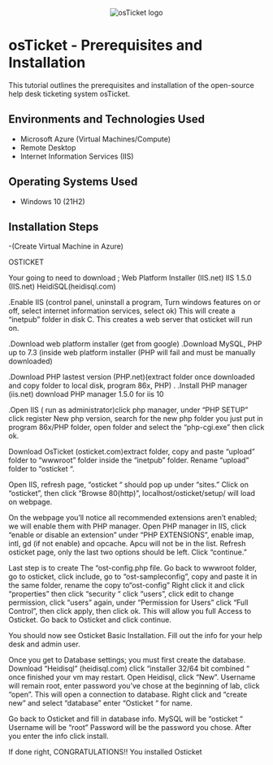 <p align="center">
<img src="https://i.imgur.com/Clzj7Xs.png" alt="osTicket logo"/>
</p>

<h1>osTicket - Prerequisites and Installation</h1>
This tutorial outlines the prerequisites and installation of the open-source help desk ticketing system osTicket.<br />


<h2>Environments and Technologies Used</h2>

- Microsoft Azure (Virtual Machines/Compute)
- Remote Desktop
- Internet Information Services (IIS)

<h2>Operating Systems Used </h2>

- Windows 10</b> (21H2)


<h2>Installation Steps</h2>

-(Create Virtual Machine in Azure)

OSTICKET

Your going to need to download ; Web Platform Installer (IIS.net) IIS 1.5.0 (IIS.net) HeidiSQL(heidisql.com)

.Enable IIS (control panel, uninstall a program, Turn windows features on or off, select internet information services, select ok) This will create a “inetpub” folder in disk C. This creates a web server that osticket will run on.

.Download web platform installer (get from google) .Download MySQL, PHP up to 7.3 (inside web platform installer (PHP will fail and must be manually downloaded)

.Download PHP lastest version (PHP.net)(extract folder once downloaded and copy folder to local disk, program 86x, PHP) . .Install PHP manager (iis.net) download PHP manager 1.5.0 for iis 10

.Open IIS ( run as administrator)click php manager, under “PHP SETUP” click register New php version, search for the new php folder you just put in program 86x/PHP folder, open folder and select the “php-cgi.exe” then click ok.

Download OsTicket (osticket.com)extract folder, copy and paste “upload” folder to “wwwroot” folder inside the “inetpub” folder. Rename “upload” folder to “osticket “.

Open IIS, refresh page, “osticket “ should pop up under “sites.” Click on “osticket”, then click “Browse 80(http)”, localhost/osticket/setup/ will load on webpage.

On the webpage you’ll notice all recommended extensions aren’t enabled; we will enable them with PHP manager. Open PHP manager in IIS, click “enable or disable an extension” under “PHP EXTENSIONS”, enable imap, intl, gd (if not enable) and opcache. Apcu will not be in the list. Refresh osticket page, only the last two options should be left. Click “continue.”

Last step is to create The “ost-config.php file. Go back to wwwroot folder, go to osticket, click include, go to “ost-sampleconfig”, copy and paste it in the same folder, rename the copy to“ost-config” Right click it and click “properties” then click “security “ click “users”, click edit to change permission, click “users” again, under “Permission for Users” click “Full Control”, then click apply, then click ok. This will allow you full Access to Osticket. Go back to Osticket and click continue.

You should now see Osticket Basic Installation. Fill out the info for your help desk and admin user.

Once you get to Database settings; you must first create the database. Download “Heidisql” (heidisql.com) click “installer 32/64 bit combined “ once finished your vm may restart. Open Heidisql, click “New”. Username will remain root, enter password you’ve chose at the beginning of lab, click “open”. This will open a connection to database. Right click and “create new” and select “database” enter “Osticket “ for name.

Go back to Osticket and fill in database info. MySQL will be “osticket “ Username will be “root” Password will be the password you chose. After you enter the info click install.

If done right, CONGRATULATIONS!! You installed Osticket
